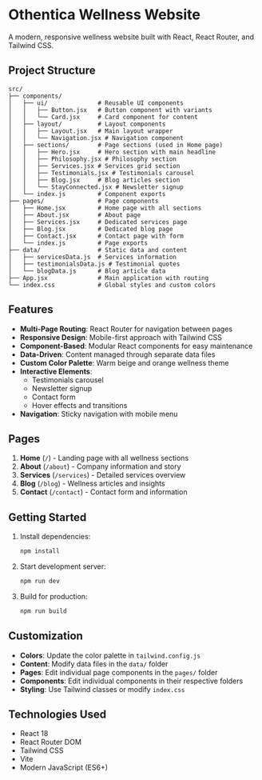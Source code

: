 # Othentica Wellness Website

A modern, responsive wellness website built with React, React Router, and Tailwind CSS.

## Project Structure

```
src/
├── components/
│   ├── ui/              # Reusable UI components
│   │   ├── Button.jsx   # Button component with variants
│   │   └── Card.jsx     # Card component for content
│   ├── layout/          # Layout components
│   │   ├── Layout.jsx   # Main layout wrapper
│   │   └── Navigation.jsx # Navigation component
│   ├── sections/        # Page sections (used in Home page)
│   │   ├── Hero.jsx     # Hero section with main headline
│   │   ├── Philosophy.jsx # Philosophy section
│   │   ├── Services.jsx # Services grid section
│   │   ├── Testimonials.jsx # Testimonials carousel
│   │   ├── Blog.jsx     # Blog articles section
│   │   └── StayConnected.jsx # Newsletter signup
│   └── index.js         # Component exports
├── pages/               # Page components
│   ├── Home.jsx         # Home page with all sections
│   ├── About.jsx        # About page
│   ├── Services.jsx     # Dedicated services page
│   ├── Blog.jsx         # Dedicated blog page
│   ├── Contact.jsx      # Contact page with form
│   └── index.js         # Page exports
├── data/                # Static data and content
│   ├── servicesData.js  # Services information
│   ├── testimonialsData.js # Testimonial quotes
│   └── blogData.js      # Blog article data
├── App.jsx              # Main application with routing
└── index.css            # Global styles and custom colors
```

## Features

- **Multi-Page Routing**: React Router for navigation between pages
- **Responsive Design**: Mobile-first approach with Tailwind CSS
- **Component-Based**: Modular React components for easy maintenance
- **Data-Driven**: Content managed through separate data files
- **Custom Color Palette**: Warm beige and orange wellness theme
- **Interactive Elements**: 
  - Testimonials carousel
  - Newsletter signup
  - Contact form
  - Hover effects and transitions
- **Navigation**: Sticky navigation with mobile menu

## Pages

1. **Home** (`/`) - Landing page with all wellness sections
2. **About** (`/about`) - Company information and story
3. **Services** (`/services`) - Detailed services overview
4. **Blog** (`/blog`) - Wellness articles and insights
5. **Contact** (`/contact`) - Contact form and information

## Getting Started

1. Install dependencies:
   ```bash
   npm install
   ```

2. Start development server:
   ```bash
   npm run dev
   ```

3. Build for production:
   ```bash
   npm run build
   ```

## Customization

- **Colors**: Update the color palette in `tailwind.config.js`
- **Content**: Modify data files in the `data/` folder
- **Pages**: Edit individual page components in the `pages/` folder
- **Components**: Edit individual components in their respective folders
- **Styling**: Use Tailwind classes or modify `index.css`

## Technologies Used

- React 18
- React Router DOM
- Tailwind CSS
- Vite
- Modern JavaScript (ES6+)
